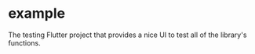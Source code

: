 # example

The testing Flutter project that provides a nice UI to test all of the library's functions.
